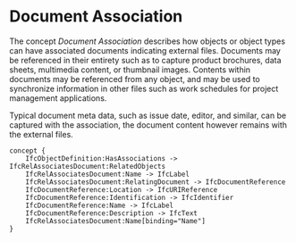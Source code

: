 Document Association
====================

The concept _Document Association_ describes how objects or object types can have associated documents indicating external files. Documents may be referenced in their entirety such as to capture product brochures, data sheets, multimedia content, or thumbnail images. Contents within documents may be referenced from any object, and may be used to synchronize information in other files such as work schedules for project management applications.

Typical document meta data, such as issue date, editor, and similar, can be captured with the association, the document content however remains with the external files.

```
concept {
    IfcObjectDefinition:HasAssociations -> IfcRelAssociatesDocument:RelatedObjects
    IfcRelAssociatesDocument:Name -> IfcLabel
    IfcRelAssociatesDocument:RelatingDocument -> IfcDocumentReference
    IfcDocumentReference:Location -> IfcURIReference
    IfcDocumentReference:Identification -> IfcIdentifier
    IfcDocumentReference:Name -> IfcLabel
    IfcDocumentReference:Description -> IfcText
    IfcRelAssociatesDocument:Name[binding="Name"]
}
```
